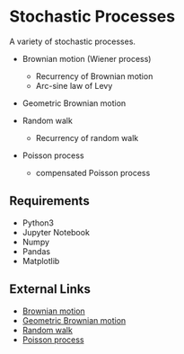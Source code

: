# Stochastic Processes

A variety of stochastic processes.

- Brownian motion (Wiener process)
  - Recurrency of Brownian motion
  - Arc-sine law of Levy
  
- Geometric Brownian motion

- Random walk
  - Recurrency of random walk

- Poisson process
  - compensated Poisson process


## Requirements
- Python3
- Jupyter Notebook
- Numpy
- Pandas
- Matplotlib

## External Links
- [Brownian motion](https://en.wikipedia.org/wiki/Brownian_motion)
- [Geometric Brownian motion](https://en.wikipedia.org/wiki/Geometric_Brownian_motion)
- [Random walk](https://en.wikipedia.org/wiki/Random_walk)
- [Poisson process](https://en.wikipedia.org/wiki/Poisson_point_process)